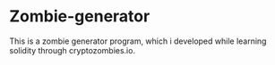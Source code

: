 # Zombie-generator
This is a zombie generator program, which i developed while learning solidity through cryptozombies.io.

